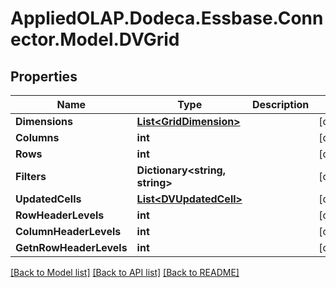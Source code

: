 # AppliedOLAP.Dodeca.Essbase.Connector.Model.DVGrid

## Properties

Name | Type | Description | Notes
------------ | ------------- | ------------- | -------------
**Dimensions** | [**List&lt;GridDimension&gt;**](GridDimension.md) |  | [optional] 
**Columns** | **int** |  | [optional] 
**Rows** | **int** |  | [optional] 
**Filters** | **Dictionary&lt;string, string&gt;** |  | [optional] 
**UpdatedCells** | [**List&lt;DVUpdatedCell&gt;**](DVUpdatedCell.md) |  | [optional] 
**RowHeaderLevels** | **int** |  | [optional] 
**ColumnHeaderLevels** | **int** |  | [optional] 
**GetnRowHeaderLevels** | **int** |  | [optional] 

[[Back to Model list]](../README.md#documentation-for-models) [[Back to API list]](../README.md#documentation-for-api-endpoints) [[Back to README]](../README.md)

